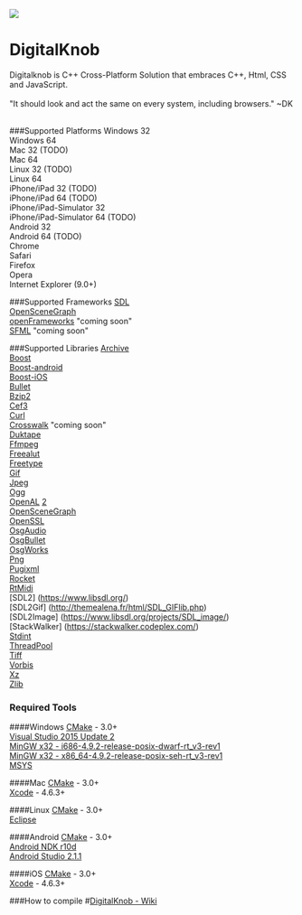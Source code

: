 ![](http://digitalknob.com/digitalknob.com/logo.png)
# DigitalKnob

Digitalknob is C++ Cross-Platform Solution that embraces C++, Html, CSS and JavaScript. <br><br>
"It should look and act the same on every system, including browsers." ~DK<br><br>

###Supported Platforms
Windows 32 <br>
Windows 64 <br>
Mac 32 (TODO) <br>
Mac 64 <br>
Linux 32 (TODO) <br>
Linux 64 <br>
iPhone/iPad 32 (TODO) <br>
iPhone/iPad 64 (TODO) <br>
iPhone/iPad-Simulator 32 <br>
iPhone/iPad-Simulator 64 (TODO) <br>
Android 32 <br>
Android 64 (TODO) <br>
Chrome <br>
Safari <br>
Firefox <br>
Opera <br>
Internet Explorer (9.0+) <br>

###Supported Frameworks
[SDL](https://github.com/spurious/SDL-mirror) <br>
[OpenSceneGraph](https://github.com/openscenegraph/osg) <br>
[openFrameworks](https://github.com/openframeworks/openFrameworks) "coming soon" <br>
[SFML](https://github.com/SFML/SFML) "coming soon" <br>

###Supported Libraries
[Archive](https://github.com/libarchive/libarchive) <br>
[Boost](https://github.com/boostorg/boost) <br>
[Boost-android](https://github.com/MysticTreeGames/Boost-for-Android) <br>
[Boost-iOS](https://github.com/danoli3/ofxOSXBoost) <br>
[Bullet](https://github.com/bulletphysics/bullet3) <br>
[Bzip2](https://github.com/asimonov-im/bzip2) <br>
[Cef3](https://bitbucket.org/chromiumembedded/cef) <br>
[Curl](https://github.com/bagder/curl) <br>
[Crosswalk](https://github.com/crosswalk-project/crosswalk) "coming soon" <br>
[Duktape](https://github.com/svaarala/duktape) <br>
[Ffmpeg](https://github.com/FFmpeg/FFmpeg) <br>
[Freealut](https://github.com/vancegroup/freealut) <br>
[Freetype](https://github.com/vinniefalco/FreeType) <br>
[Gif](http://sourceforge.net/projects/giflib/files/) <br>
[Jpeg](https://github.com/LuaDist/libjpeg) <br>
[Ogg](https://github.com/gcp/libogg) <br>
[OpenAL](https://github.com/apportable/openal-soft) [2](https://github.com/JogAmp/openal-soft) <br>
[OpenSceneGraph](https://github.com/openscenegraph/osg) <br>
[OpenSSL](http://www.npcglib.org/~stathis/blog/precompiled-openssl/) <br>
[OsgAudio](https://github.com/mccdo/osgaudio) <br>
[OsgBullet](https://github.com/mccdo/osgbullet) <br>
[OsgWorks](https://github.com/mccdo/osgworks) <br>
[Png](https://github.com/coapp-packages/libpng) <br>
[Pugixml](https://github.com/zeux/pugixml) <br>
[Rocket](https://github.com/libRocket/libRocket) <br>
[RtMidi](https://github.com/thestk/rtmidi) <br>
[SDL2] (https://www.libsdl.org/) <br>
[SDL2Gif] (http://themealena.fr/html/SDL_GIFlib.php) <br>
[SDL2Image] (https://www.libsdl.org/projects/SDL_image/) <br>
[StackWalker] (https://stackwalker.codeplex.com/) <br>
[Stdint](http://pubs.opengroup.org/onlinepubs/009695399/basedefs/stdint.h.html) <br>
[ThreadPool](http://threadpool.sourceforge.net/) <br>
[Tiff](https://github.com/LuaDist/libtiff) <br>
[Vorbis](https://github.com/soundcloud/vorbis) <br>
[Xz](https://github.com/nobled/xz) <br>
[Zlib](https://github.com/madler/zlib) <br>

### Required Tools
####Windows
[CMake](https://cmake.org/download/) - 3.0+ <br>
[Visual Studio 2015 Update 2](https://www.visualstudio.com/news/vs2015-update2-vs) <br>
[MinGW x32 - i686-4.9.2-release-posix-dwarf-rt_v3-rev1](http://sourceforge.net/projects/mingw-w64/files/) <br>
[MinGW x32 - x86_64-4.9.2-release-posix-seh-rt_v3-rev1](http://sourceforge.net/projects/mingw-w64/files/) <br>
[MSYS](http://sourceforge.net/projects/mingw-w64/files/External%20binary%20packages%20(Win64%20hosted)/MSYS%20(32-bit)/) <br>

####Mac
[CMake](https://cmake.org/download/) - 3.0+ <br>
[Xcode](https://developer.apple.com/xcode/) - 4.6.3+ <br>

####Linux
[CMake](https://cmake.org/download/) - 3.0+ <br>
[Eclipse](https://eclipse.org/downloads/?osType=linux) <br>

####Android
[CMake](https://cmake.org/download/) - 3.0+ <br>
[Android NDK r10d](https://developer.android.com/tools/sdk/ndk/index.html) <br>
[Android Studio 2.1.1](https://developer.android.com/studio/index.html) <br>

####iOS
[CMake](https://cmake.org/download/) - 3.0+ <br>
[Xcode](https://developer.apple.com/xcode/) - 4.6.3+ <br>


###How to compile 
#[DigitalKnob - Wiki](https://github.com/aquawicket/DigitalKnob/wiki)







